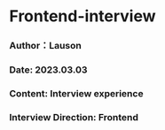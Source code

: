 # Frontend-interview
### Author：Lauson
### Date: 2023.03.03
### Content: Interview experience
### Interview Direction: Frontend